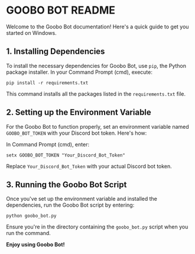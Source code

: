 # GOOBO BOT README

Welcome to the Goobo Bot documentation! Here's a quick guide to get you started on Windows.

## 1. Installing Dependencies

To install the necessary dependencies for Goobo Bot, use `pip`, the Python package installer. In your Command Prompt (cmd), execute:
```
pip install -r requirements.txt
```
This command installs all the packages listed in the `requirements.txt` file.

## 2. Setting up the Environment Variable

For the Goobo Bot to function properly, set an environment variable named `GOOBO_BOT_TOKEN` with your Discord bot token. Here's how:

In Command Prompt (cmd), enter:
```
setx GOOBO_BOT_TOKEN "Your_Discord_Bot_Token"
```
Replace `Your_Discord_Bot_Token` with your actual Discord bot token.

## 3. Running the Goobo Bot Script

Once you've set up the environment variable and installed the dependencies, run the Goobo Bot script by entering:
```
python goobo_bot.py
```
Ensure you're in the directory containing the `goobo_bot.py` script when you run the command.

**Enjoy using Goobo Bot!**
